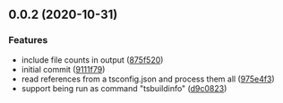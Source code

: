 ## 0.0.2 (2020-10-31)


### Features

* include file counts in output ([875f520](https://github.com/blacha/tsbuildinfo/commit/875f520ba2b86e84027c2074f33d2673056488d7))
* initial commit ([9111f79](https://github.com/blacha/tsbuildinfo/commit/9111f798fc2e8ddd986a77748980406eff7aea9e))
* read references from a tsconfig.json and process them all ([975e4f3](https://github.com/blacha/tsbuildinfo/commit/975e4f33d580852074cf622b16be0b3dc40b5b05))
* support being run as command "tsbuildinfo" ([d9c0823](https://github.com/blacha/tsbuildinfo/commit/d9c08238fdd92bbc5ca21a9e26e02d20e445895a))



